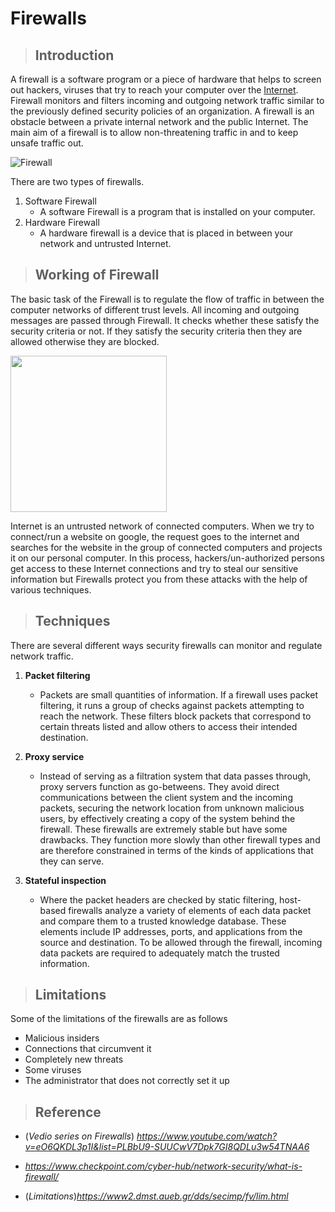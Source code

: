 # Firewalls

>## Introduction

A firewall is a software program or a piece of hardware that helps to screen out hackers, viruses that try to reach your computer over the [Internet](https://en.wikipedia.org/wiki/Internet). Firewall monitors and filters incoming and outgoing network traffic similar to the previously defined security policies of an organization. A firewall is an obstacle between a private internal network and the public Internet. The main aim of a firewall is to allow non-threatening traffic in and to keep unsafe traffic out.

![](https://cdn.hswstatic.com/gif/firewall.gif "Firewall")

There are two types of firewalls.
1) Software Firewall
    * A software Firewall is a program that is installed on your computer.
1) Hardware Firewall
    * A hardware firewall is a device that is placed in between your network and untrusted Internet.

>## Working of Firewall

The basic task of the Firewall is to regulate the flow of traffic in between the computer networks of different trust levels. All incoming and outgoing messages are passed through Firewall. It checks whether these satisfy the security criteria or not. If they satisfy the security criteria then they are allowed otherwise they are blocked.

   <img src="https://learn.g2.com/hs-fs/hubfs/firewall3.gif?width=600&name=firewall3.gif" width=auto height="250">

Internet is an untrusted network of connected computers. When we try to connect/run a website on google, the request goes to the internet and searches for the website in the group of connected computers and projects it on our personal computer. In this process, hackers/un-authorized persons get access to these Internet connections and try to steal our sensitive information but Firewalls protect you from these attacks with the help of various techniques.

>## Techniques 

There are several different ways security firewalls can monitor and regulate network traffic.
1) **Packet filtering** 

   * Packets are small quantities of information. If a firewall uses packet filtering, it runs a group of checks against packets attempting to reach the network. These filters block packets that correspond to certain threats listed and allow others to access their intended destination. 


2) **Proxy service**
     *  Instead of serving as a filtration system that data passes through, proxy servers function as go-betweens. They avoid direct communications between the client system and the incoming packets, securing the network location from unknown malicious users, by effectively creating a copy of the system behind the firewall. These firewalls are extremely stable but have some drawbacks. They function more slowly than other firewall types and are therefore constrained in terms of the kinds of applications that they can serve.


3) **Stateful inspection**

   * Where the packet headers are checked by static filtering, host-based firewalls analyze a variety of elements of each data packet and compare them to a trusted knowledge database. These elements include IP addresses, ports, and applications from the source and destination. To be allowed through the firewall, incoming data packets are required to adequately match the trusted information.  
  
> ## Limitations

Some of the limitations of the firewalls are as follows

* Malicious insiders
* Connections that circumvent it
* Completely new threats
* Some viruses
* The administrator that does not correctly set it up

>## Reference

*  (*Vedio series on Firewalls*)
 *https://www.youtube.com/watch?v=eO6QKDL3p1I&list=PLBbU9-SUUCwV7Dpk7GI8QDLu3w54TNAA6*
* *https://www.checkpoint.com/cyber-hub/network-security/what-is-firewall/*


* (*Limitations*)*https://www2.dmst.aueb.gr/dds/secimp/fv/lim.html*
